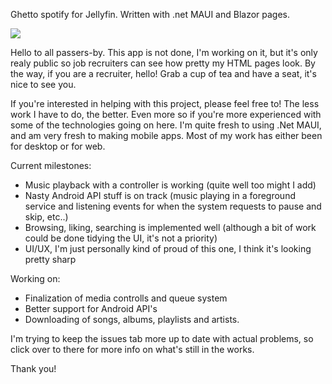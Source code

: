 Ghetto spotify for Jellyfin. Written with .net MAUI and Blazor pages. 

<img src="https://github.com/olip-03/PortaJel-Blazor/assets/83119244/f5e678a9-3d49-452f-bc46-5b9a666221e9" width="auto" height="auto"/>

Hello to all passers-by. This app is not done, I'm working on it, but it's only realy public so job recruiters can see how pretty my HTML pages look. By the way, if you are a recruiter, hello! Grab a cup of tea and have a seat, it's nice to see you. 

If you're interested in helping with this project, please feel free to! The less work I have to do, the better. Even more so if you're more experienced with some of the technologies going on here. I'm quite fresh to using .Net MAUI, and am very fresh to making mobile apps. Most of my work has either been for desktop or for web.


Current milestones: 
- Music playback with a controller is working (quite well too might I add)
- Nasty Android API stuff is on track (music playing in a foreground service and listening events for when the system requests to pause and skip, etc..)
- Browsing, liking, searching is implemented well (although a bit of work could be done tidying the UI, it's not a priority)
- UI/UX, I'm just personally kind of proud of this one, I think it's looking pretty sharp

Working on: 
- Finalization of media controlls and queue system 
- Better support for Android API's
- Downloading of songs, albums, playlists and artists.

I'm trying to keep the issues tab more up to date with actual problems, so click over to there for more info on what's still in the works. 

Thank you! 
